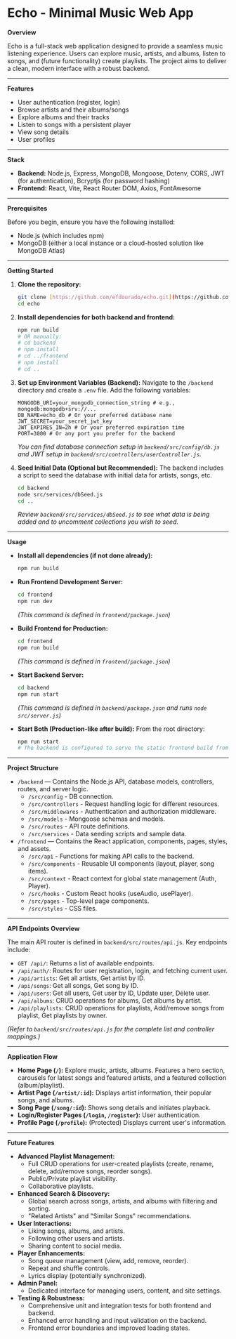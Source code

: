 # Echo - Minimal Music Web App

**Overview**

Echo is a full-stack web application designed to provide a seamless music listening experience. Users can explore music, artists, and albums, listen to songs, and (future functionality) create playlists. The project aims to deliver a clean, modern interface with a robust backend.

---

**Features**

* User authentication (register, login)
* Browse artists and their albums/songs
* Explore albums and their tracks
* Listen to songs with a persistent player
* View song details
* User profiles

---

**Stack**

* **Backend:** Node.js, Express, MongoDB, Mongoose, Dotenv, CORS, JWT (for authentication), Bcryptjs (for password hashing)
* **Frontend:** React, Vite, React Router DOM, Axios, FontAwesome

---

**Prerequisites**

Before you begin, ensure you have the following installed:

* Node.js (which includes npm)
* MongoDB (either a local instance or a cloud-hosted solution like MongoDB Atlas)

---

**Getting Started**

1.  **Clone the repository:**
    ```bash
    git clone [https://github.com/efdourado/echo.git](https://github.com/efdourado/echo.git)
    cd echo
    ```

2.  **Install dependencies for both backend and frontend:**
    ```bash
    npm run build
    # OR manually:
    # cd backend
    # npm install
    # cd ../frontend
    # npm install
    # cd ..
    ```

3.  **Set up Environment Variables (Backend):**
    Navigate to the `/backend` directory and create a `.env` file. Add the following variables:
    ```env
    MONGODB_URI=your_mongodb_connection_string # e.g., mongodb:mongodb+srv://...
    DB_NAME=echo_db # Or your preferred database name
    JWT_SECRET=your_secret_jwt_key
    JWT_EXPIRES_IN=2h # Or your preferred expiration time
    PORT=3000 # Or any port you prefer for the backend
    ```
    *You can find database connection setup in `backend/src/config/db.js` and JWT setup in `backend/src/controllers/userController.js`.*

4.  **Seed Initial Data (Optional but Recommended):**
    The backend includes a script to seed the database with initial data for artists, songs, etc.
    ```bash
    cd backend
    node src/services/dbSeed.js
    cd ..
    ```
    *Review `backend/src/services/dbSeed.js` to see what data is being added and to uncomment collections you wish to seed.*

---

**Usage**

* **Install all dependencies (if not done already):**
    ```bash
    npm run build
    ```

* **Run Frontend Development Server:**
    ```bash
    cd frontend
    npm run dev
    ```
    *(This command is defined in `frontend/package.json`)*

* **Build Frontend for Production:**
    ```bash
    cd frontend
    npm run build
    ```
    *(This command is defined in `frontend/package.json`)*

* **Start Backend Server:**
    ```bash
    cd backend
    npm run start
    ```
    *(This command is defined in `backend/package.json` and runs `node src/server.js`)*

* **Start Both (Production-like after build):**
    From the root directory:
    ```bash
    npm run start
    # The backend is configured to serve the static frontend build from `frontend/dist`
    ```

---

**Project Structure**

* `/backend` — Contains the Node.js API, database models, controllers, routes, and server logic.
    * `/src/config` - DB connection.
    * `/src/controllers` - Request handling logic for different resources.
    * `/src/middlewares` - Authentication and authorization middleware.
    * `/src/models` - Mongoose schemas and models.
    * `/src/routes` - API route definitions.
    * `/src/services` - Data seeding scripts and sample data.
* `/frontend` — Contains the React application, components, pages, styles, and assets.
    * `/src/api` - Functions for making API calls to the backend.
    * `/src/components` - Reusable UI components (layout, player, song items).
    * `/src/context` - React context for global state management (Auth, Player).
    * `/src/hooks` - Custom React hooks (useAudio, usePlayer).
    * `/src/pages` - Top-level page components.
    * `/src/styles` - CSS files.

---

**API Endpoints Overview**

The main API router is defined in `backend/src/routes/api.js`. Key endpoints include:

* `GET /api/`: Returns a list of available endpoints.
* `/api/auth/`: Routes for user registration, login, and fetching current user.
* `/api/artists`: Get all artists, Get artist by ID.
* `/api/songs`: Get all songs, Get song by ID.
* `/api/users`: Get all users, Get user by ID, Update user, Delete user.
* `/api/albums`: CRUD operations for albums, Get albums by artist.
* `/api/playlists`: CRUD operations for playlists, Add/remove songs from playlist, Get playlists by owner.

*(Refer to `backend/src/routes/api.js` for the complete list and controller mappings.)*

---

**Application Flow**

* **Home Page (`/`):** Explore music, artists, albums. Features a hero section, carousels for latest songs and featured artists, and a featured collection (album/playlist).
* **Artist Page (`/artist/:id`):** Displays artist information, their popular songs, and albums.
* **Song Page (`/song/:id`):** Shows song details and initiates playback.
* **Login/Register Pages (`/login`, `/register`):** User authentication.
* **Profile Page (`/profile`):** (Protected) Displays current user's information.

---

**Future Features**

* **Advanced Playlist Management:**
    * Full CRUD operations for user-created playlists (create, rename, delete, add/remove songs, reorder songs).
    * Public/Private playlist visibility.
    * Collaborative playlists.
* **Enhanced Search & Discovery:**
    * Global search across songs, artists, and albums with filtering and sorting.
    * "Related Artists" and "Similar Songs" recommendations.
* **User Interactions:**
    * Liking songs, albums, and artists.
    * Following other users and artists.
    * Sharing content to social media.
* **Player Enhancements:**
    * Song queue management (view, add, remove, reorder).
    * Repeat and shuffle controls.
    * Lyrics display (potentially synchronized).
* **Admin Panel:**
    * Dedicated interface for managing users, content, and site settings.
* **Testing & Robustness:**
    * Comprehensive unit and integration tests for both frontend and backend.
    * Enhanced error handling and input validation on the backend.
    * Frontend error boundaries and improved loading states.
